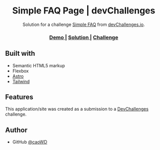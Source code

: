 <h1 align="center">Simple FAQ Page | devChallenges</h1>

<div align="center">
   Solution for a challenge <a href="https://devchallenges.io/challenge/simple-faq-challenge" target="_blank">Simple FAQ</a> from <a href="http://devchallenges.io" target="_blank">devChallenges.io</a>.
</div>

<div align="center">
  <h3>
    <a href="https://simple-faq-carowd.netlify.app" target="_blank">
      Demo
    </a>
    <span> | </span>
    <a href="https://github.com/caroWD/simple-faq" target="_blank">
      Solution
    </a>
    <span> | </span>
    <a href="https://devchallenges.io/challenge/simple-faq-challenge" target="_blank">
      Challenge
    </a>
  </h3>
</div>

## Built with

- Semantic HTML5 markup
- Flexbox
- [Astro](https://vuejs.org/)
- [Tailwind](https://tailwindcss.com/)

## Features

This application/site was created as a submission to a [DevChallenges](https://devchallenges.io/challenges-dashboard) challenge.

## Author

- GitHub [@caoWD](https://github.com/caroWD)
